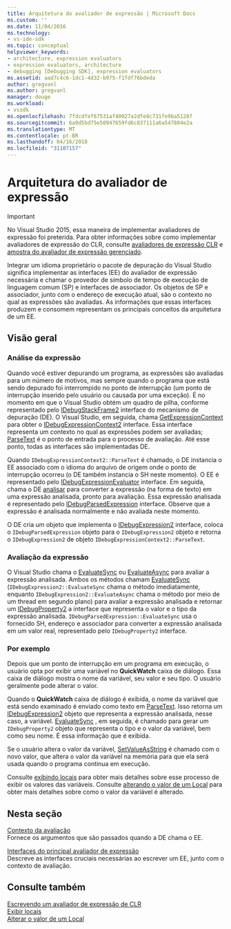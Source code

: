 ```yaml
---
title: Arquitetura do avaliador de expressão | Microsoft Docs
ms.custom: ''
ms.date: 11/04/2016
ms.technology:
- vs-ide-sdk
ms.topic: conceptual
helpviewer_keywords:
- architecture, expression evaluators
- expression evaluators, architecture
- debugging [Debugging SDK], expression evaluators
ms.assetid: aad7c4c6-1dc1-4d32-b975-f1fdf76bdeda
author: gregvanl
ms.author: gregvanl
manager: douge
ms.workload:
- vssdk
ms.openlocfilehash: 7fdcdfef67531af40027a2dfe8c731fe9ba5128f
ms.sourcegitcommit: 6a9d5bd75e50947659fd6c837111a6a547884e2a
ms.translationtype: MT
ms.contentlocale: pt-BR
ms.lasthandoff: 04/16/2018
ms.locfileid: "31107157"
---
```

# <a name="expression-evaluator-architecture"></a>Arquitetura do avaliador de expressão
> [!IMPORTANT]
>  No Visual Studio 2015, essa maneira de implementar avaliadores de expressão foi preterida. Para obter informações sobre como implementar avaliadores de expressão do CLR, consulte [avaliadores de expressão CLR](https://github.com/Microsoft/ConcordExtensibilitySamples/wiki/CLR-Expression-Evaluators) e [amostra do avaliador de expressão gerenciado](https://github.com/Microsoft/ConcordExtensibilitySamples/wiki/Managed-Expression-Evaluator-Sample).  
  
 Integrar um idioma proprietário o pacote de depuração do Visual Studio significa implementar as interfaces (EE) do avaliador de expressão necessária e chamar o provedor de símbolo de tempo de execução de linguagem comum (SP) e interfaces de associador. Os objetos de SP e associador, junto com o endereço de execução atual, são o contexto no qual as expressões são avaliadas. As informações que essas interfaces produzem e consomem representam os principais conceitos da arquitetura de um EE.  
  
## <a name="overview"></a>Visão geral  
  
### <a name="parsing-the-expression"></a>Análise da expressão  
 Quando você estiver depurando um programa, as expressões são avaliadas para um número de motivos, mas sempre quando o programa que está sendo depurado foi interrompido no ponto de interrupção (um ponto de interrupção inserido pelo usuário ou causada por uma exceção). É no momento em que o Visual Studio obtém um quadro de pilha, conforme representado pelo [IDebugStackFrame2](../../extensibility/debugger/reference/idebugstackframe2.md) interface do mecanismo de depuração (DE). O Visual Studio, em seguida, chama [GetExpressionContext](../../extensibility/debugger/reference/idebugstackframe2-getexpressioncontext.md) para obter o [IDebugExpressionContext2](../../extensibility/debugger/reference/idebugexpressioncontext2.md) interface. Essa interface representa um contexto no qual as expressões podem ser avaliadas; [ParseText](../../extensibility/debugger/reference/idebugexpressioncontext2-parsetext.md) é o ponto de entrada para o processo de avaliação. Até esse ponto, todas as interfaces são implementadas DE.  
  
 Quando `IDebugExpressionContext2::ParseText` é chamado, o DE instancia o EE associado com o idioma do arquivo de origem onde o ponto de interrupção ocorreu (o DE também instancia o SH neste momento). O EE é representado pelo [IDebugExpressionEvaluator](../../extensibility/debugger/reference/idebugexpressionevaluator.md) interface. Em seguida, chama o DE [analisar](../../extensibility/debugger/reference/idebugexpressionevaluator-parse.md) para converter a expressão (na forma de texto) em uma expressão analisada, pronto para avaliação. Essa expressão analisada é representado pelo [IDebugParsedExpression](../../extensibility/debugger/reference/idebugparsedexpression.md) interface. Observe que a expressão é analisada normalmente e não avaliada neste momento.  
  
 O DE cria um objeto que implementa o [IDebugExpression2](../../extensibility/debugger/reference/idebugexpression2.md) interface, coloca o `IDebugParsedExpression` objeto para o `IDebugExpression2` objeto e retorna o `IDebugExpression2` de objeto `IDebugExpressionContext2::ParseText`.  
  
### <a name="evaluating-the-expression"></a>Avaliação da expressão  
 O Visual Studio chama o [EvaluateSync](../../extensibility/debugger/reference/idebugexpression2-evaluatesync.md) ou [EvaluateAsync](../../extensibility/debugger/reference/idebugexpression2-evaluateasync.md) para avaliar a expressão analisada. Ambos os métodos chamam [EvaluateSync](../../extensibility/debugger/reference/idebugparsedexpression-evaluatesync.md) (`IDebugExpression2::EvaluateSync` chama o método imediatamente, enquanto `IDebugExpression2::EvaluateAsync` chama o método por meio de um thread em segundo plano) para avaliar a expressão analisada e retornar um [ IDebugProperty2](../../extensibility/debugger/reference/idebugproperty2.md) a interface que representa o valor e o tipo da expressão analisada. `IDebugParsedExpression::EvaluateSync` usa o fornecido SH, endereço e associador para converter a expressão analisada em um valor real, representado pelo `IDebugProperty2` interface.  
  
### <a name="for-example"></a>Por exemplo  
 Depois que um ponto de interrupção em um programa em execução, o usuário opta por exibir uma variável no **QuickWatch** caixa de diálogo. Essa caixa de diálogo mostra o nome da variável, seu valor e seu tipo. O usuário geralmente pode alterar o valor.  
  
 Quando o **QuickWatch** caixa de diálogo é exibida, o nome da variável que está sendo examinado é enviado como texto em [ParseText](../../extensibility/debugger/reference/idebugexpressioncontext2-parsetext.md). Isso retorna um [IDebugExpression2](../../extensibility/debugger/reference/idebugexpression2.md) objeto que representa a expressão analisada, nesse caso, a variável. [EvaluateSync](../../extensibility/debugger/reference/idebugexpression2-evaluatesync.md) , em seguida, é chamado para gerar um `IDebugProperty2` objeto que representa o tipo e o valor da variável, bem como seu nome. É essa informação que é exibida.  
  
 Se o usuário altera o valor da variável, [SetValueAsString](../../extensibility/debugger/reference/idebugproperty2-setvalueasstring.md) é chamado com o novo valor, que altera o valor da variável na memória para que ela será usada quando o programa continua em execução.  
  
 Consulte [exibindo locais](../../extensibility/debugger/displaying-locals.md) para obter mais detalhes sobre esse processo de exibir os valores das variáveis. Consulte [alterando o valor de um Local](../../extensibility/debugger/changing-the-value-of-a-local.md) para obter mais detalhes sobre como o valor da variável é alterado.  
  
## <a name="in-this-section"></a>Nesta seção  
 [Contexto da avaliação](../../extensibility/debugger/evaluation-context.md)  
 Fornece os argumentos que são passados quando a DE chama o EE.  
  
 [Interfaces do principal avaliador de expressão](../../extensibility/debugger/key-expression-evaluator-interfaces.md)  
 Descreve as interfaces cruciais necessárias ao escrever um EE, junto com o contexto de avaliação.  
  
## <a name="see-also"></a>Consulte também  
 [Escrevendo um avaliador de expressão de CLR](../../extensibility/debugger/writing-a-common-language-runtime-expression-evaluator.md)   
 [Exibir locais](../../extensibility/debugger/displaying-locals.md)   
 [Alterar o valor de um Local](../../extensibility/debugger/changing-the-value-of-a-local.md)